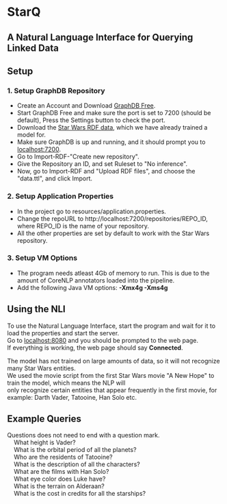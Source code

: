 # StarQ
## A Natural Language Interface for Querying Linked Data

## Setup

### 1. Setup GraphDB Repository
* Create an Account and Download [GraphDB Free](https://www.ontotext.com/products/graphdb/graphdb-free/).
* Start GraphDB Free and make sure the port is set to 7200 (should be default), Press the Settings button to check the port.
* Download the [Star Wars RDF data](https://swapi-blog-post.s3-eu-west-1.amazonaws.com/data.ttl), which we have already trained a model for.
* Make sure GraphDB is up and running, and it should prompt you to [localhost:7200](localhost:7200).
* Go to Import-RDF-"Create new repository".
* Give the Repository an ID, and set Ruleset to "No inference".
* Now, go to Import-RDF and "Upload RDF files", and choose the "data.ttl", and click Import.

### 2. Setup Application Properties
* In the project go to resources/application.properties.
* Change the repoURL to http://localhost:7200/repositories/REPO_ID, where REPO_ID is the name of your repository.
* All the other properties are set by default to work with the Star Wars repository.

### 3. Setup VM Options
* The program needs atleast 4Gb of memory to run. This is due to the amount of CoreNLP annotators loaded into the pipeline.
* Add the following Java VM options: **-Xmx4g -Xms4g**


## Using the NLI
To use the Natural Language Interface, start the program and wait for it to load the properties and start the server.  
Go to [localhost:8080](localhost:8080) and you should be prompted to the web page.  
If everything is working, the web page should say **Connected**.  

The model has not trained on large amounts of data, so it will not recognize many Star Wars entities.  
We used the movie script from the first Star Wars movie "A New Hope" to train the model, which means the NLP will  
only recognize certain entities that appear frequently in the first movie, for example: Darth Vader, Tatooine, Han Solo etc.  

## Example Queries
Questions does not need to end with a question mark.    
&nbsp;&nbsp;&nbsp;&nbsp;What height is Vader?  
&nbsp;&nbsp;&nbsp;&nbsp;What is the orbital period of all the planets?  
&nbsp;&nbsp;&nbsp;&nbsp;Who are the residents of Tatooine?  
&nbsp;&nbsp;&nbsp;&nbsp;What is the description of all the characters?   
&nbsp;&nbsp;&nbsp;&nbsp;What are the films with Han Solo?  
&nbsp;&nbsp;&nbsp;&nbsp;What eye color does Luke have?  
&nbsp;&nbsp;&nbsp;&nbsp;What is the terrain on Alderaan?  
&nbsp;&nbsp;&nbsp;&nbsp;What is the cost in credits for all the starships?
